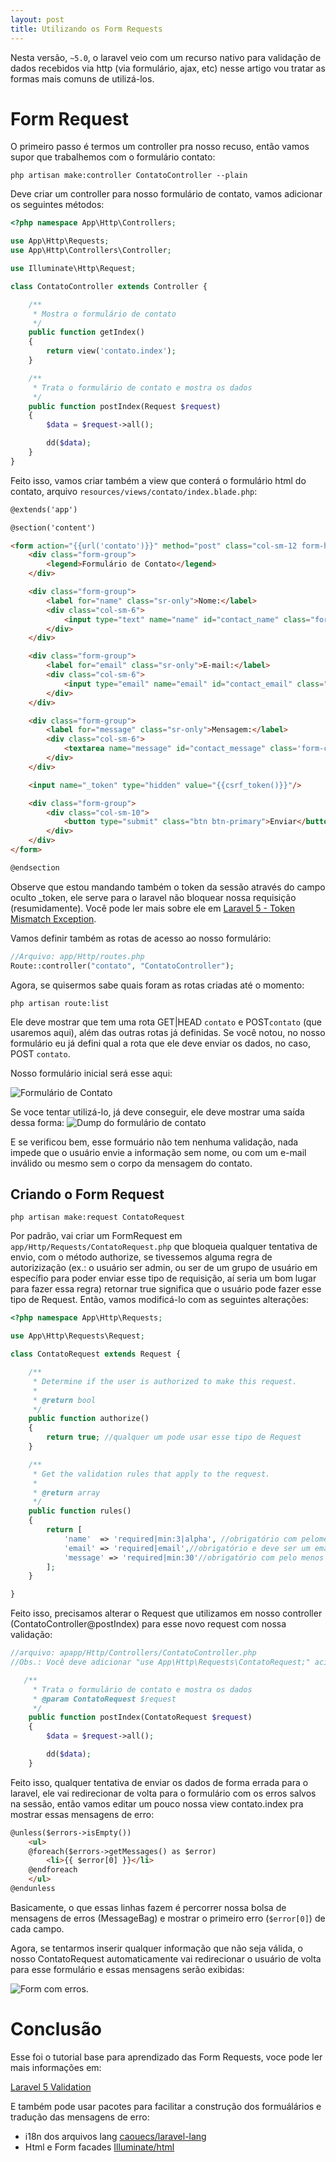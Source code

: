 ```yaml
---
layout: post
title: Utilizando os Form Requests
---
```


Nesta versão, `~5.0`, o laravel veio com um recurso nativo para validação de dados recebidos via http (via formulário, ajax, etc) nesse artigo vou tratar as formas mais comuns de utilizá-los.

# Form Request

O primeiro passo é termos um controller pra nosso recuso, então vamos supor que trabalhemos com o formulário contato:

```shell
php artisan make:controller ContatoController --plain
```

Deve criar um controller para nosso formulário de contato, vamos adicionar os seguintes métodos:

```php
<?php namespace App\Http\Controllers;

use App\Http\Requests;
use App\Http\Controllers\Controller;

use Illuminate\Http\Request;

class ContatoController extends Controller {

    /**
     * Mostra o formulário de contato
     */
    public function getIndex()
    {
        return view('contato.index');
    }

    /**
     * Trata o formulário de contato e mostra os dados
     */
    public function postIndex(Request $request)
    {
        $data = $request->all();

        dd($data);
    }
}

```

Feito isso, vamos criar também a view que conterá o formulário html do contato, arquivo `resources/views/contato/index.blade.php`:

```html
@extends('app')

@section('content')

<form action="{{url('contato')}}" method="post" class="col-sm-12 form-horizontal" role="form">
    <div class="form-group">
        <legend>Formulário de Contato</legend>
    </div>

    <div class="form-group">
        <label for="name" class="sr-only">Nome:</label>
        <div class="col-sm-6">
            <input type="text" name="name" id="contact_name" class="form-control" placeholder="Digite seu nome">
        </div>
    </div>

    <div class="form-group">
        <label for="email" class="sr-only">E-mail:</label>
        <div class="col-sm-6">
            <input type="email" name="email" id="contact_email" class="form-control" placeholder="Digite seu email">
        </div>
    </div>

    <div class="form-group">
        <label for="message" class="sr-only">Mensagem:</label>
        <div class="col-sm-6">
            <textarea name="message" id="contact_message" class='form-control' rows="5" style="resize:none" placeholder="Digite sua mensagem..."></textarea>
        </div>
    </div>

    <input name="_token" type="hidden" value="{{csrf_token()}}"/>

    <div class="form-group">
        <div class="col-sm-10">
            <button type="submit" class="btn btn-primary">Enviar</button>
        </div>
    </div>
</form>

@endsection
```

Observe que estou mandando também o token da sessão através do campo oculto _token, ele serve para o laravel não bloquear nossa requisição (resumidamente). Você pode ler mais sobre ele em [Laravel 5 - Token Mismatch Exception](http://blog.vluzrmos.com.br/laravel5-token-mismatch-exception).

Vamos definir também as rotas de acesso ao nosso formulário:
```php
//Arquivo: app/Http/routes.php
Route::controller("contato", "ContatoController");
```

Agora, se quisermos sabe quais foram as rotas criadas até o momento:

```shell
php artisan route:list
```

Ele deve mostrar que tem uma rota GET|HEAD `contato` e POST`contato` (que usaremos aqui), além das outras rotas já definidas. Se você notou, no nosso formulário eu já defini qual a rota que ele deve enviar os dados, no caso, POST `contato`.

Nosso formulário inicial será esse aqui:

![Formulário de Contato](http://i.imgur.com/6pwGcvu.png)


Se voce tentar utilizá-lo, já deve conseguir, ele deve mostrar uma saída dessa forma:
![Dump do formulário de contato](http://i.imgur.com/1HYp9Mq.png)

E se verificou bem, esse formuário não tem nenhuma validação, nada impede que o usuário envie a informação sem nome, ou com um e-mail inválido ou mesmo sem o corpo da mensagem do contato.

## Criando o Form Request

```shell
php artisan make:request ContatoRequest
```

Por padrão, vai criar um FormRequest em `app/Http/Requests/ContatoRequest.php` que bloqueia qualquer tentativa de envio, com o método authorize, se tivessemos alguma regra de autorizização (ex.: o usuário ser admin, ou ser de um grupo de usuário em específio para poder enviar esse tipo de requisição, aí seria um bom lugar para fazer essa regra) retornar true significa que o usuário pode fazer esse tipo de Request. Então, vamos modificá-lo com as seguintes alterações:

```php
<?php namespace App\Http\Requests;

use App\Http\Requests\Request;

class ContatoRequest extends Request {

    /**
     * Determine if the user is authorized to make this request.
     *
     * @return bool
     */
    public function authorize()
    {
        return true; //qualquer um pode usar esse tipo de Request
    }

    /**
     * Get the validation rules that apply to the request.
     *
     * @return array
     */
    public function rules()
    {
        return [
            'name'  => 'required|min:3|alpha', //obrigatório com pelomenos 3 caracteres alfabéticos
            'email' => 'required|email',//obrigatório e deve ser um email
            'message' => 'required|min:30'//obrigatório com pelo menos 30 caracteres
        ];
    }

}

```

Feito isso, precisamos alterar o Request que utilizamos em nosso controller (ContatoController@postIndex) para esse novo request com nossa validação:

```php
//arquivo: apapp/Http/Controllers/ContatoController.php
//Obs.: Você deve adicionar "use App\Http\Requests\ContatoRequest;" acima da definição da classe

   /**
     * Trata o formulário de contato e mostra os dados
     * @param ContatoRequest $request
     */
    public function postIndex(ContatoRequest $request)
    {
        $data = $request->all();

        dd($data);
    }

```

Feito isso, qualquer tentativa de enviar os dados de forma errada para o laravel, ele vai redirecionar de volta para o formulário com os erros salvos na sessão, então vamos editar um pouco nossa view contato.index pra mostrar essas mensagens de erro:

```html
@unless($errors->isEmpty())
    <ul>
    @foreach($errors->getMessages() as $error)
        <li>{{ $error[0] }}</li>
    @endforeach
    </ul>
@endunless
```

Basicamente, o que essas linhas fazem é percorrer nossa bolsa de mensagens de erros (MessageBag) e mostrar o primeiro erro (`$error[0]`) de cada campo.

Agora, se tentarmos inserir qualquer informação que não seja válida, o nosso ContatoRequest automaticamente vai redirecionar o usuário de volta para esse formulário e essas mensagens serão exibidas:

![Form com erros.](http://i.imgur.com/mdEktdc.png)

# Conclusão

Esse foi o tutorial base para aprendizado das Form Requests, voce pode ler mais informações em:

[Laravel 5 Validation](http://laravel.com/docs/5.0/validation)

E também pode usar pacotes para facilitar a construção dos formuálários e tradução das mensagens de erro:

* i18n dos arquivos lang [caouecs/laravel-lang](https://github.com/caouecs/Laravel-lang)
* Html e Form facades [Illuminate/html](https://github.com/illuminate/html)

